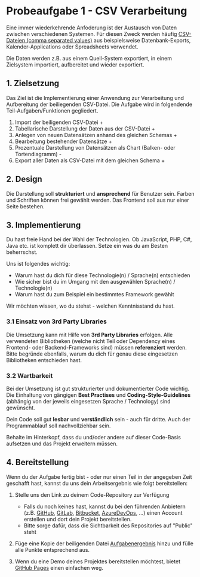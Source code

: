 # Probeaufgabe 1 - CSV Verarbeitung

Eine immer wiederkehrende Anfoderung ist der Austausch von Daten zwischen verschiedenen Systemen. Für diesen Zweck werden häufig [CSV-Dateien (comma separated values)](https://de.wikipedia.org/wiki/CSV_(Dateiformat)) aus beispielsweise Datenbank-Exports, Kalender-Applications oder Spreadsheets verwendet.

Die Daten werden z.B. aus einem Quell-System exportiert, in einem Zielsystem importiert, aufbereitet und wieder exportiert.

## 1. Zielsetzung

Das Ziel ist die Implementierung einer Anwendung zur Verarbeitung und Aufbereitung der beiliegenden CSV-Datei. Die Aufgabe wird in folgendende Teil-Aufgaben/Funktionen gegliedert.

1. Import der beiligenden CSV-Datei +
2. Tabellarische Darstellung der Daten aus der CSV-Datei +
3. Anlegen von neuen Datensätzen anhand des gleichen Schemas +
4. Bearbeitung bestehender Datensätze +
5. Prozentuale Darstellung von Datensätzen als Chart (Balken- oder Tortendiagramm) -
6. Export aller Daten als CSV-Datei mit dem gleichen Schema +

## 2. Design

Die Darstellung soll **strukturiert** und **ansprechend** für Benutzer sein. Farben und Schriften können frei gewählt werden. Das Frontend soll aus nur einer Seite bestehen.

## 3. Implementierung

Du hast freie Hand bei der Wahl der Technologien. Ob JavaScript, PHP, C#, Java etc. ist komplett dir überlassen. Setze ein was du am Besten beherrschst.

Uns ist folgendes wichtig:

- Warum hast du dich für diese Technologie(n) / Sprache(n) entschieden
- Wie sicher bist du im Umgang mit den ausgewählen Sprache(n) / Technologie(n)
- Warum hast du zum Beispiel ein bestimmtes Framework gewählt

Wir möchten wissen, wo du stehst - welchen Kenntnisstand du hast.

### 3.1 Einsatz von 3rd Party Libraries

Die Umsetzung kann mit Hilfe von **3rd Party Libraries** erfolgen. Alle verwendeten Bibliotheken (welche nicht Teil oder Dependency eines Frontend- oder Backend-Frameworks sind) müssen **referenziert** werden. Bitte begründe ebenfalls, warum du dich für genau diese eingesetzen Bibliotheken entschieden hast.

### 3.2 Wartbarkeit

Bei der Umsetzung ist gut strukturierter und dokumentierter Code wichtig. Die Einhaltung von gängigen **Best Practises** und **Coding-Style-Guidelines** (abhängig von der jeweils eingesetzen Sprache / Technology) sind gewünscht.

Dein Code soll gut **lesbar** und **verständlich** sein - auch für dritte. Auch der Programmablauf soll nachvollziehbar sein.

Behalte im Hinterkopf, dass du und/oder andere auf dieser Code-Basis aufsetzen und das Projekt erweitern müssen.

## 4. Bereitstellung

Wenn du der Aufgabe fertig bist - oder nur einen Teil in der angegeben Zeit geschafft hast, kannst du uns dein Arbeitsergebnis wie folgt bereitstellen:

1. Stelle uns den Link zu deinem Code-Repository zur Verfügung
   - Falls du noch keines hast, kannst du bei den führenden Anbietern (z.B. [GitHub](https://github.com/), [GitLab](https://about.gitlab.com/), [Bitbucket](https://bitbucket.org/), [AzureDevOps](https://dev.azure.com/), ...) einen Account erstellen und dort dein Projekt bereitstellen.
   - Bitte sorge dafür, dass die Sichtbarkeit des Repositories auf "Public" steht

2. Füge eine Kopie der beiligenden Datei [Aufgabenergebnis](Aufgabenergebnis.md) hinzu und fülle alle Punkte entsprechend aus.

3. Wenn du eine Demo deines Projektes bereitstellen möchtest, bietet [GitHub Pages](https://pages.github.com/) einen einfachen weg.
